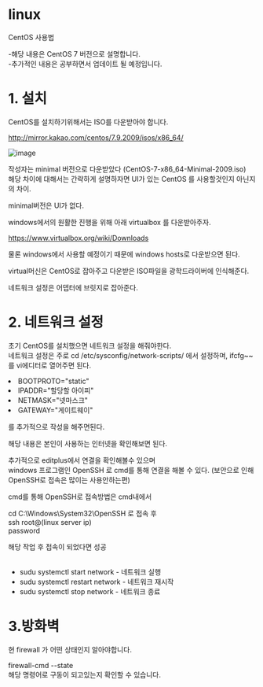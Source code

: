 # linux
CentOS 사용법 

-해당 내용은 CentOS 7 버전으로 설명합니다.<br>
-추가적인 내용은 공부하면서 업데이트 될 예정입니다.

# 1. 설치

CentOS를 설치하기위해서는 ISO를 다운받아야 합니다. 

http://mirror.kakao.com/centos/7.9.2009/isos/x86_64/

![image](https://user-images.githubusercontent.com/42128097/153798752-f4cb9b29-46ec-4ff7-b85f-8f82002b2e24.png)


작성자는 minimal 버전으로 다운받았다 (CentOS-7-x86_64-Minimal-2009.iso)<br>
해당 차이에 대해서는 간략하게 설명하자면 UI가 있는 CentOS 를 사용할것인지 아닌지의 차이.

minimal버전은 UI가 없다.

windows에서의 원활한 진행을 위해 아래 virtualbox 를 다운받아주자.

https://www.virtualbox.org/wiki/Downloads

물론 windows에서 사용할 예정이기 때문에 windows hosts로 다운받으면 된다.

virtual머신은 CentOS로 잡아주고 다운받은 ISO파일을 광학드라이버에 인식해준다.

네트워크 설정은 어뎁터에 브릿지로 잡아준다.

# 2. 네트워크 설정 

초기 CentOS를 설치했으면 네트워크 설정을 해줘야한다. <br>
네트워크 설정은 주로 
cd /etc/sysconfig/network-scripts/ 에서 설정하며, ifcfg~~ 를 vi에디터로 열어주면 된다. 

<li>BOOTPROTO="static"</li>
<li>IPADDR="할당할 아이피"</li>
<li>NETMASK="넷마스크"</li>
<li>GATEWAY="게이트웨이"</li>


를 추가적으로 작성을 해주면된다. 

해당 내용은 본인이 사용하는 인터넷을 확인해보면 된다.

추가적으로 editplus에서 연결을 확인해볼수 있으며<br>
windows 프로그램인 OpenSSH 로 cmd를 통해 연결을 해볼 수 있다. 
(보안으로 인해 OpenSSH로 접속은 많이는 사용안하는편)

cmd를 통해 OpenSSH로 접속방법은 cmd내에서 

cd C:\Windows\System32\OpenSSH 로 접속 후 <br>
ssh root@(linux server ip)<br>
password <br>

해당 작업 후 접속이 되었다면 성공
<br>
<br>
- sudu systemctl start network   - 네트워크 실행 <br>
- sudu systemctl restart network - 네트워크 재시작 <br>
- sudu systemctl stop network    - 네트워크 종료

# 3.방화벽
현 firewall 가 어떤 상태인지 알아야합니다. 

firewall-cmd --state<br>해당 명령어로 구동이 되고있는지 확인할 수 있습니다.
